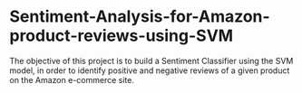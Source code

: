 # Sentiment-Analysis-for-Amazon-product-reviews-using-SVM
The objective of this project is to build a Sentiment Classifier using the SVM model, in order to identify positive and negative reviews of a given product on the Amazon e-commerce site. 
